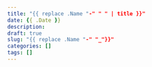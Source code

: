 ```yaml
---
title: "{{ replace .Name "-" " " | title }}"
date: {{ .Date }}
description:
draft: true
slug: "{{ replace .Name "-" "_"}}"
categories: []
tags: []
---
```


